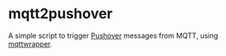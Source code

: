 # mqtt2pushover

A simple script to trigger [Pushover](https://pushover.net/) messages from MQTT,
using [mqttwrapper](https://github.com/davea/mqttwrapper).
